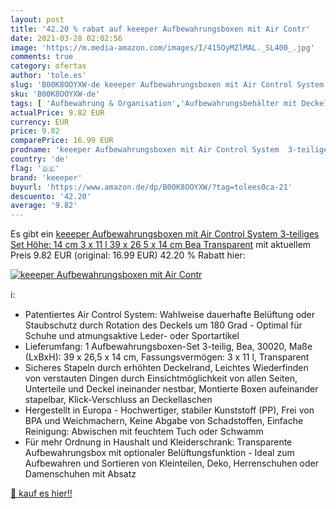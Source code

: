 ```yaml
---
layout: post
title: '42.20 % rabat auf keeeper Aufbewahrungsboxen mit Air Contr'
date: 2021-03-28 02:02:56
image: 'https://m.media-amazon.com/images/I/415OyMZlMAL._SL400_.jpg'
comments: true
category: ofertas
author: 'tole.es'
slug: 'B00K8OOYXW-de keeeper Aufbewahrungsboxen mit Air Control System...'
sku: 'B00K8OOYXW-de'
tags: [ 'Aufbewahrung & Organisation','Aufbewahrungsbehälter mit Deckel','Aufbewahrungsboxen','Körbe & Behälter','Küche, Haushalt & Wohnen','keeeper', ]
actualPrice: 9.82 EUR
currency: EUR
price: 9.82
comparePrice: 16.99 EUR
prodname: 'keeeper Aufbewahrungsboxen mit Air Control System  3-teiliges Set  Höhe: 14 cm  3 x 11 l  39 x 26 5 x 14 cm  Bea  Transparent'
country: 'de'
flag: '🇩🇪'
brand: 'keeeper'
buyurl: 'https://www.amazon.de/dp/B00K8OOYXW/?tag=tolees0ca-21'
descuento: '42.20'
average: '9.82'
---
```


Es gibt ein [keeeper Aufbewahrungsboxen mit Air Control System  3-teiliges Set  Höhe: 14 cm  3 x 11 l  39 x 26 5 x 14 cm  Bea  Transparent](https://www.amazon.de/dp/B00K8OOYXW/?tag=tolees0ca-21) mit aktuellem Preis 9.82 EUR (original: 16.99 EUR) 42.20 % Rabatt hier:

[![keeeper Aufbewahrungsboxen mit Air Contr](https://m.media-amazon.com/images/I/415OyMZlMAL._SL400_.jpg)](https://www.amazon.de/dp/B00K8OOYXW/?tag=tolees0ca-21)

ℹ️:

- Patentiertes Air Control System: Wahlweise dauerhafte Belüftung oder Staubschutz durch Rotation des Deckels um 180 Grad - Optimal für Schuhe und atmungsaktive Leder- oder Sportartikel
- Lieferumfang: 1 Aufbewahrungsboxen-Set 3-teilig, Bea, 30020, Maße (LxBxH): 39 x 26,5 x 14 cm, Fassungsvermögen: 3 x 11 l, Transparent
- Sicheres Stapeln durch erhöhten Deckelrand, Leichtes Wiederfinden von verstauten Dingen durch Einsichtmöglichkeit von allen Seiten, Unterteile und Deckel ineinander nestbar, Montierte Boxen aufeinander stapelbar, Klick-Verschluss an Deckellaschen
- Hergestellt in Europa - Hochwertiger, stabiler Kunststoff (PP), Frei von BPA und Weichmachern, Keine Abgabe von Schadstoffen, Einfache Reinigung: Abwischen mit feuchtem Tuch oder Schwamm
- Für mehr Ordnung in Haushalt und Kleiderschrank: Transparente Aufbewahrungsbox mit optionaler Belüftungsfunktion - Ideal zum Aufbewahren und Sortieren von Kleinteilen, Deko, Herrenschuhen oder Damenschuhen mit Absatz

[🛒 kauf es hier!!](https://www.amazon.de/dp/B00K8OOYXW/?tag=tolees0ca-21)

